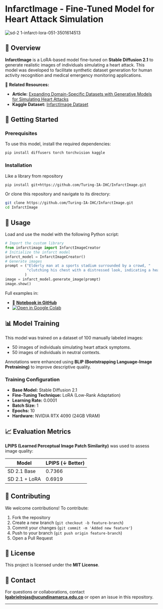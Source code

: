 # InfarctImage - Fine-Tuned Model for Heart Attack Simulation

![sd-2 1-infarct-lora-051-3501614513](https://github.com/user-attachments/assets/b22642fb-4952-497d-aad7-4abf8d2bcdb7)

## 📌 Overview
**InfarctImage** is a LoRA-based model fine-tuned on **Stable Diffusion 2.1** to generate realistic images of individuals simulating a heart attack. This model was developed to facilitate synthetic dataset generation for human activity recognition and medical emergency monitoring applications.

🔗 **Related Resources:**
- **Article:** [Expanding Domain-Specific Datasets with Generative Models for Simulating Heart Attacks](#)
- **Kaggle Dataset:** [InfarctImage Dataset](https://www.kaggle.com/datasets/gavit0/InfarctImage)

## 🚀 Getting Started

### Prerequisites
To use this model, install the required dependencies:
```bash
pip install diffusers torch torchvision kaggle
```

### Installation
Like a library from repository
```bash
pip install git+https://github.com/Turing-IA-IHC/InfarctImage.git
```
Or clone this repository and navigate to its directory:
```bash
git clone https://github.com/Turing-IA-IHC/InfarctImage.git
cd InfarctImage
```

## 🎯 Usage
Load and use the model with the following Python script:
```python
# Import the custom library
from infarctimage import InfarctImageCreator
# Initialize the infarct model
infarct_model = InfarctImageCreator()
# Generate images
prompt = ("Elderly man at a sports stadium surrounded by a crowd, "
          "clutching his chest with a distressed look, indicating a heart attack."
         )
image = infarct_model.generate_image(prompt)
image.show()
```

Full examples in: 
- 🔗 **[Notebook in GitHub](notebooks/infarctImageDemo.ipynb)**
- [![Open in Google Colab](https://colab.research.google.com/assets/colab-badge.svg)](https://colab.research.google.com/github/Turing-IA-IHC/InfarctImage/blob/main/notebooks/infarctImageDemo.ipynb)

## 📊 Model Training
This model was trained on a dataset of 100 manually labeled images:
- 50 images of individuals simulating heart attack symptoms.
- 50 images of individuals in neutral contexts.

Annotations were enhanced using **BLIP (Bootstrapping Language-Image Pretraining)** to improve descriptive quality.

### Training Configuration
- **Base Model:** Stable Diffusion 2.1
- **Fine-Tuning Technique:** LoRA (Low-Rank Adaptation)
- **Learning Rate:** 0.0001
- **Batch Size:** 1
- **Epochs:** 10
- **Hardware:** NVIDIA RTX 4090 (24GB VRAM)

## 📈 Evaluation Metrics
**LPIPS (Learned Perceptual Image Patch Similarity)** was used to assess image quality:

| Model | LPIPS (↓ Better) |
|--------|---------------|
| SD 2.1 Base | 0.7366 |
| SD 2.1 + LoRA | 0.6919 |

## 🤝 Contributing
We welcome contributions! To contribute:
1. Fork the repository
2. Create a new branch (`git checkout -b feature-branch`)
3. Commit your changes (`git commit -m 'Added new feature'`)
4. Push to your branch (`git push origin feature-branch`)
5. Open a Pull Request

## 📜 License
This project is licensed under the **MIT License**.

## 📧 Contact
For questions or collaborations, contact **lgabrielrojas@ucundinamarca.edu.co** or open an issue in this repository.

---
